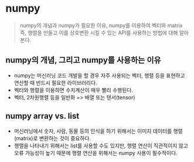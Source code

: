 # numpy

> numpy의 개념과 numpy가 필요한 이유, numpy를 이용하여 벡터와 matrix 즉, 행렬을 만들고 이를 상호변환 시킬 수 있는 API를 사용하는 방법에 대해 알아본다.

## numpy의 개념, 그리고 numpy를 사용하는 이유  

- numpy는 머신러닝 코드 개발을 할 경우 자주 사용되는 벡터, 행렬 등을 표현하고 연산할 때 반드시 필요한 라이브러리다.
- 벡터와 행렬을 이용하면 수치계산이 매우 빨리 수행된다.
- 벡터, 2차원행렬 등을 일반화 => 배열 또는 텐서(tensor)

## numpy array vs. list  

- 머신러닝에서 숫자, 사람, 동물 등의 인식을 하기 위해서는 이미지 데이터를 행렬(matrix)로 변환하는 것이 중요하다.
- 행렬을 나타내기 위해서는 list를 사용할 수도 있지만, 행렬 연산이 직관적이지 않고 오류 가능성이 높기 때문에 행렬 연산을 위해서는 numpy 사용이 필수적이다.
